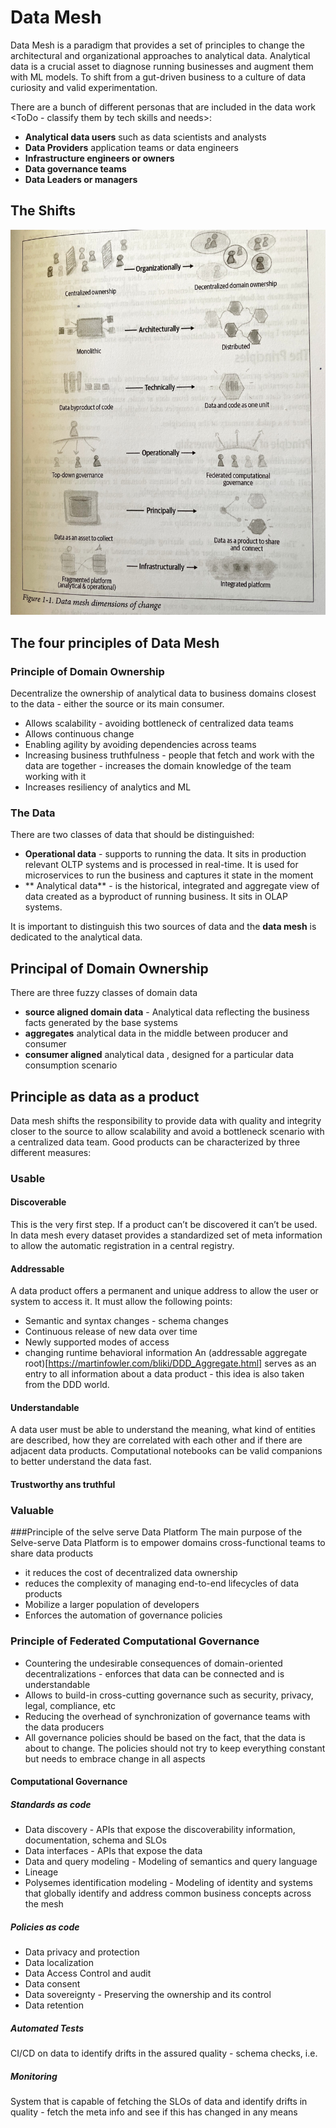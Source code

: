 # Data Mesh

Data Mesh is a paradigm that provides a set of principles to change the architectural and organizational approaches to analytical data. Analytical data is a crucial asset to diagnose running businesses and augment them with ML models. 
To shift from a gut-driven business to a culture of data curiosity and valid experimentation.

There are a bunch of different personas that are included in the data work <ToDo - classify them by tech skills and needs>:
* **Analytical data users** such as data scientists and analysts
* **Data Providers** application teams or data engineers
* **Infrastructure engineers or owners** 
* **Data governance teams**
* **Data Leaders or managers**

## The Shifts
![](./images/dimensions_of_change.png)
## The four principles of Data Mesh
### Principle of Domain Ownership
Decentralize the ownership of analytical data to business domains closest to the data - either the source or its main consumer.

* Allows scalability - avoiding bottleneck of centralized data teams
* Allows continuous change
* Enabling agility by avoiding dependencies across teams
* Increasing business truthfulness - people that fetch and work with the data are together - increases the domain knowledge of the team working with it
* Increases resiliency of analytics and ML

  

### The Data
There are two classes of data that should be distinguished:
* **Operational data** - supports to running the data. It sits in production relevant OLTP systems and is processed in real-time. It is used for microservices to run the business and captures it state in the moment
* ** Analytical data** - is the historical, integrated and aggregate view of data created as a byproduct of running business. It sits in OLAP systems.

It is important to distinguish this two sources of data and the **data mesh** is dedicated to the analytical data.
## Principal of Domain Ownership

There are three fuzzy classes of domain data
* **source aligned domain data** - Analytical data reflecting the business facts generated by the base systems
* **aggregates** analytical data in the middle between producer and consumer
* **consumer aligned** analytical data , designed for a particular data consumption scenario

## Principle as data as a product
Data mesh shifts the responsibility to provide data with quality and integrity closer to the source to allow scalability and avoid a bottleneck scenario with a centralized data team.
Good products can be characterized by three different measures:
### Usable
#### Discoverable
This is the very first step. If a product can’t be discovered it can’t be used. In data mesh every dataset provides a standardized set of meta information to allow the automatic registration in a central registry.
#### Addressable
A data product offers a permanent and unique address to allow the user or system to access it. 
It must allow the following points:
* Semantic and syntax changes - schema changes
* Continuous release of new data over time
* Newly supported modes of access
* changing runtime behavioral information
An (addressable aggregate root)[https://martinfowler.com/bliki/DDD_Aggregate.html] serves as an entry to all information about a data product - this idea is also taken from the DDD world.
#### Understandable
A data user must be able to understand the meaning, what kind of entities are described, how they are correlated with each other and if there are adjacent data products.
Computational notebooks can be valid companions to better understand the data fast.

#### Trustworthy ans truthful

### Valuable

###Principle of the selve serve Data Platform
The main purpose of the Selve-serve Data Platform is to empower domains cross-functional teams to share data products

* it reduces the cost of decentralized data ownership
* reduces the complexity of managing end-to-end lifecycles of data products
* Mobilize a larger population of developers
* Enforces the automation of governance policies
### Principle of Federated Computational Governance
* Countering the undesirable consequences of domain-oriented decentralizations - enforces that data can be connected and is understandable
* Allows to build-in cross-cutting governance such as security, privacy, legal, compliance, etc
* Reducing the overhead of synchronization of governance teams with the data producers
* All governance policies should be based on the fact, that the data is about to change. The policies should not try to keep everything constant but needs to embrace change in all aspects

#### Computational Governance
##### Standards as code
* Data discovery - APIs that expose the discoverability information, documentation, schema and SLOs
* Data interfaces - APIs that expose the data
* Data and query modeling - Modeling of semantics and query language
* Lineage
* Polysemes identification modeling - Modeling of identity and systems that globally identify and address common business concepts across the mesh 
##### Policies as code
* Data privacy and protection
* Data localization
* Data Access Control and audit
* Data consent
* Data sovereignty - Preserving the ownership and its control
* Data retention
##### Automated Tests
CI/CD on data to identify drifts in the assured quality - schema checks, i.e.
##### Monitoring
System that is capable of fetching the SLOs of data and identify drifts in quality - fetch the meta info and see if this has changed in any means
 

